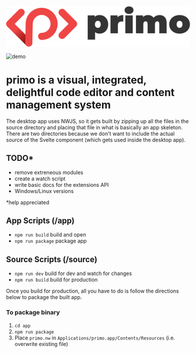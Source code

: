 <p align="center">
  <img src="logo.svg" alt="primo logo"/>
</p>

![demo](demo.gif)

# primo is a visual, integrated, delightful code editor and content management system

The desktop app uses NWJS, so it gets built by zipping up all the files in the source directory and placing that file in what is basically an app skeleton. There are two directories because we don't want to include the actual source of the Svelte component (which gets used inside the desktop app).

## TODO*

* remove extreneous modules
* create a watch script
* write basic docs for the extensions API
* Windows/Linux versions

*help appreciated

## App Scripts (/app)

* `npm run build` build and open
* `npm run package` package app

## Source Scripts (/source)

* `npm run dev` build for dev and watch for changes
* `npm run build` build for production

Once you build for production, all you have to do is follow the directions below to package the built app.

### To package binary

1. `cd app`
2. `npm run package`
3. Place `primo.nw` in `Applications/primo.app/Contents/Resources` (i.e. overwrite existing file)
